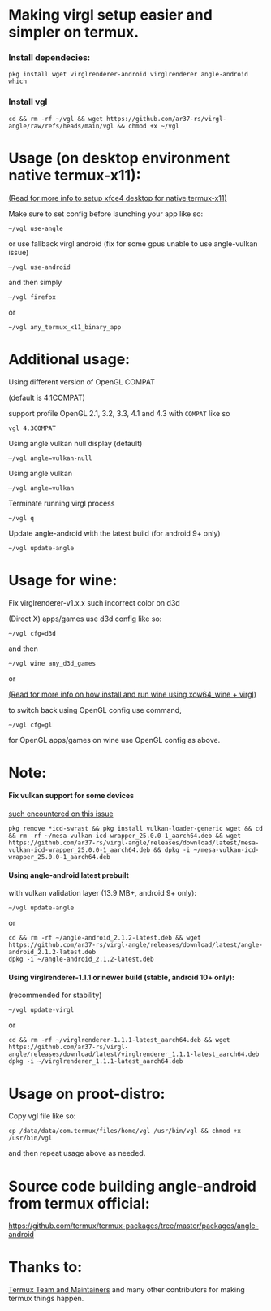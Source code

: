 # Making virgl setup easier and simpler on termux.
### Install dependecies:
```
pkg install wget virglrenderer-android virglrenderer angle-android which
```

### Install vgl
```
cd && rm -rf ~/vgl && wget https://github.com/ar37-rs/virgl-angle/raw/refs/heads/main/vgl && chmod +x ~/vgl
```

# Usage (on desktop environment native termux-x11):
[(Read for more info to setup xfce4 desktop for native termux-x11)](https://github.com/ar37-rs/xfce4-termux)

Make sure to set config before launching your app like so:
```
~/vgl use-angle
```
or use fallback virgl android (fix for some gpus unable to use angle-vulkan issue)
```
~/vgl use-android
```
and then simply
```
~/vgl firefox
```
or
```
~/vgl any_termux_x11_binary_app
```

# Additional usage:
Using different version of OpenGL COMPAT

(default is 4.1COMPAT)

support profile OpenGL 2.1, 3.2, 3.3, 4.1 and 4.3 with ```COMPAT``` like so
```
vgl 4.3COMPAT
```

Using angle vulkan null display (default)
```
~/vgl angle=vulkan-null
```

Using angle vulkan
```
~/vgl angle=vulkan
```

Terminate running virgl process
```
~/vgl q
```

Update angle-android with the latest build (for android 9+ only)
```
~/vgl update-angle
```

# Usage for wine:
Fix virglrenderer-v1.x.x such incorrect color on d3d

(Direct X) apps/games use d3d config like so:
```
~/vgl cfg=d3d
```
and then
```
~/vgl wine any_d3d_games
```
or

[(Read for more info on how install and run wine using xow64_wine + virgl)](https://github.com/ar37-rs/xow64-wine)

to switch back using OpenGL config use command,
```
~/vgl cfg=gl
```

for OpenGL apps/games on wine use OpenGL config as above.

# Note:
#### Fix vulkan support for some devices

[such encountered on this issue](https://github.com/ar37-rs/virgl-angle/issues/1)
```
pkg remove *icd-swrast && pkg install vulkan-loader-generic wget && cd && rm -rf ~/mesa-vulkan-icd-wrapper_25.0.0-1_aarch64.deb && wget https://github.com/ar37-rs/virgl-angle/releases/download/latest/mesa-vulkan-icd-wrapper_25.0.0-1_aarch64.deb && dpkg -i ~/mesa-vulkan-icd-wrapper_25.0.0-1_aarch64.deb
```

#### Using angle-android latest prebuilt

with vulkan validation layer (13.9 MB+, android 9+ only):
```
~/vgl update-angle
```
or
```
cd && rm -rf ~/angle-android_2.1.2-latest.deb && wget https://github.com/ar37-rs/virgl-angle/releases/download/latest/angle-android_2.1.2-latest.deb
dpkg -i ~/angle-android_2.1.2-latest.deb
```

#### Using virglrenderer-1.1.1 or newer build (stable, android 10+ only):

(recommended for stability)
```
~/vgl update-virgl
```
or
```
cd && rm -rf ~/virglrenderer-1.1.1-latest_aarch64.deb && wget https://github.com/ar37-rs/virgl-angle/releases/download/latest/virglrenderer_1.1.1-latest_aarch64.deb
dpkg -i ~/virglrenderer_1.1.1-latest_aarch64.deb
```
# Usage on proot-distro:
Copy vgl file like so:
```
cp /data/data/com.termux/files/home/vgl /usr/bin/vgl && chmod +x /usr/bin/vgl
```

and then repeat usage above as needed.

# Source code building angle-android from termux official:
https://github.com/termux/termux-packages/tree/master/packages/angle-android

# Thanks to:
[Termux Team and Maintainers]( https://github.com/termux) and many other contributors for making termux things happen.

